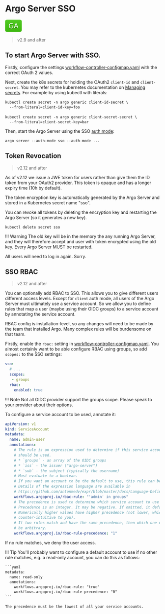 # Argo Server SSO

![GA](assets/ga.svg)

> v2.9 and after

## To start Argo Server with SSO.

Firstly, configure the settings [workflow-controller-configmap.yaml](workflow-controller-configmap.yaml) with the correct OAuth 2 values.

Next, create the k8s secrets for holding the OAuth2 `client-id` and `client-secret`. You may refer to the kubernetes documentation on [Managing secrets](https://kubernetes.io/docs/tasks/configmap-secret/). For example by using kubectl with literals:
```
kubectl create secret -n argo generic client-id-secret \
  --from-literal=client-id-key=foo

kubectl create secret -n argo generic client-secret-secret \
  --from-literal=client-secret-key=bar
```

Then, start the Argo Server using the SSO [auth mode](argo-server-auth-mode.md):

```
argo server --auth-mode sso --auth-mode ...
```

## Token Revocation

> v2.12 and after

As of v2.12 we issue a JWE token for users rather than give them the ID token from your OAuth2 provider. This token is opaque and has a longer expiry time (10h by default).

The token encryption key is automatically generated by the Argo Server and stored in a Kubernetes secret name "sso". 

You can revoke all tokens by deleting the encryption key and restarting the Argo Server (so it generates a new key). 

```
kubectl delete secret sso
```

!!! Warning
    The old key will be in the memory the any running Argo Server, and they will therefore accept and user with token encrypted using the old key. Every Argo Server MUST be restarted. 

All users will need to log in again. Sorry.


## SSO RBAC

> v2.12 and after

You can optionally add RBAC to SSO. This allows you to give different users different access levels. Except for `client` auth mode, all users of the Argo Server must ultimately use a service account. So we allow you to define rules that map a user (maybe using their OIDC groups) to a service account by annotating the service account.  

RBAC config is installation-level, so any changes will need to be made by the team that installed Argo. Many complex rules will be burdensome on that team.

Firstly, enable the `rbac:` setting in [workflow-controller-configmap.yaml](workflow-controller-configmap.yaml). You almost certainly want to be able configure RBAC using groups, so add `scopes:` to the SSO settings:

```yaml
sso:
  # ...
  scopes:
   - groups
  rbac:
    enabled: true
```

!!! Note
    Not all OIDC provider support the groups scope. Please speak to your provider about their options.

To configure a service account to be used, annotate it:

```yaml
apiVersion: v1
kind: ServiceAccount
metadata:
  name: admin-user
  annotations:
    # The rule is an expression used to determine if this service account 
    # should be used. 
    # * `groups` - an array of the OIDC groups
    # * `iss` - the issuer ("argo-server")
    # * `sub` - the subject (typically the username)
    # Must evaluate to a boolean. 
    # If you want an account to be the default to use, this rule can be "true".
    # Details of the expression language are available in
    # https://github.com/antonmedv/expr/blob/master/docs/Language-Definition.md.
    workflows.argoproj.io/rbac-rule: "'admin' in groups"
    # The precedence is used to determine which service account to use whe
    # Precedence is an integer. It may be negative. If omitted, it defaults to "0".
    # Numerically higher values have higher precedence (not lower, which maybe 
    # counter-intuitive to you).
    # If two rules match and have the same precedence, then which one used will 
    # be arbitrary.
    workflows.argoproj.io/rbac-rule-precedence: "1"
```


If no rule matches, we deny the user access.

!!! Tip
    You'll probably want to configure a default account to use if no other rule matches, e.g. a read-only account, you can do this as follows:
    
    ```yaml
    metadata:
      name: read-only
      annotations:
        workflows.argoproj.io/rbac-rule: "true"
        workflows.argoproj.io/rbac-rule-precedence: "0"
    ```
    
    The precedence must be the lowest of all your service accounts. 

